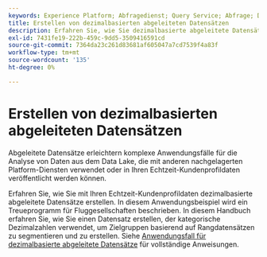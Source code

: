 ```yaml
---
keywords: Experience Platform; Abfragedienst; Query Service; Abfrage; Deziles; abgeleitete Datensätze;
title: Erstellen von dezimalbasierten abgeleiteten Datensätzen
description: Erfahren Sie, wie Sie dezimalbasierte abgeleitete Datensätze erstellen, die Sie mit Ihren Echtzeit-Kundenprofil-Daten verwenden können, indem Sie auf einem Treueprogramm für Fluggesellschaften basieren.
exl-id: 7431fe19-222b-459c-9dd5-3509416591cd
source-git-commit: 7364da23c261d83681af605047a7cd7539f4a83f
workflow-type: tm+mt
source-wordcount: '135'
ht-degree: 0%

---
```


# Erstellen von dezimalbasierten abgeleiteten Datensätzen

Abgeleitete Datensätze erleichtern komplexe Anwendungsfälle für die Analyse von Daten aus dem Data Lake, die mit anderen nachgelagerten Platform-Diensten verwendet oder in Ihren Echtzeit-Kundenprofildaten veröffentlicht werden können.

Erfahren Sie, wie Sie mit Ihren Echtzeit-Kundenprofildaten dezimalbasierte abgeleitete Datensätze erstellen. In diesem Anwendungsbeispiel wird ein Treueprogramm für Fluggesellschaften beschrieben. In diesem Handbuch erfahren Sie, wie Sie einen Datensatz erstellen, der kategorische Dezimalzahlen verwendet, um Zielgruppen basierend auf Rangdatensätzen zu segmentieren und zu erstellen. Siehe [Anwendungsfall für dezimalbasierte abgeleitete Datensätze](../../use-cases/deciles-use-case.md) für vollständige Anweisungen.
